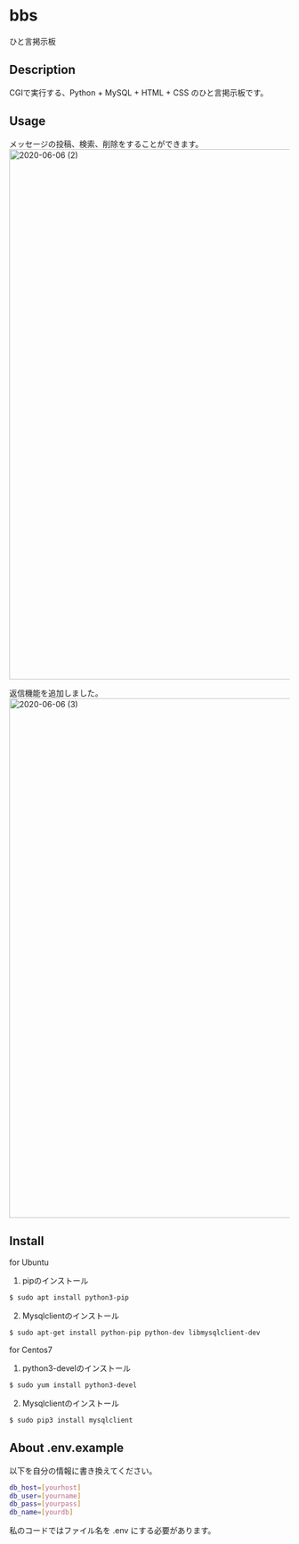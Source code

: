 
# bbs

ひと言掲示板

## Description

CGIで実行する、Python + MySQL + HTML + CSS のひと言掲示板です。

## Usage

メッセージの投稿、検索、削除をすることができます。
<img width="951" alt="2020-06-06 (2)" src="https://user-images.githubusercontent.com/65747602/83969919-ab30ea00-a90d-11ea-8bd7-af9000107a84.png">

返信機能を追加しました。
<img width="932" alt="2020-06-06 (3)" src="https://user-images.githubusercontent.com/65747602/84474280-8b127980-acc5-11ea-95f8-cef5649a3961.png">

## Install
  
for Ubuntu  
1. pipのインストール  
```bash
$ sudo apt install python3-pip
```
2. Mysqlclientのインストール  
```bash
$ sudo apt-get install python-pip python-dev libmysqlclient-dev
```

for Centos7
1. python3-develのインストール
```bash
$ sudo yum install python3-devel
```
2. Mysqlclientのインストール
```bash
$ sudo pip3 install mysqlclient
```
## About .env.example

以下を自分の情報に書き換えてください。
```bash
db_host=[yourhost]
db_user=[yourname]
db_pass=[yourpass]
db_name=[yourdb]
```
私のコードではファイル名を .env にする必要があります。
